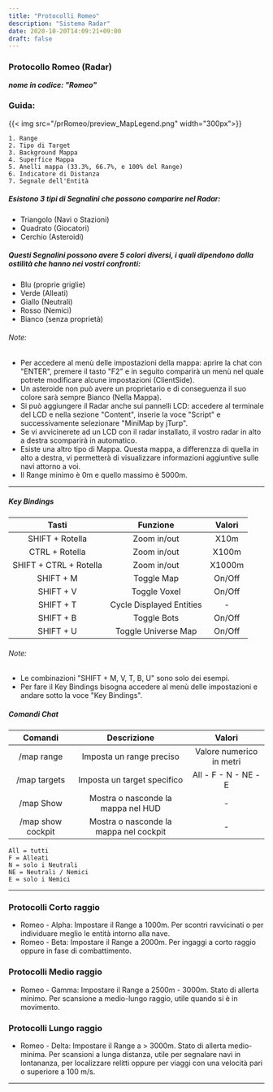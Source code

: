 ```yaml
---
title: "Protocolli Romeo"
description: "Sistema Radar"
date: 2020-10-20T14:09:21+09:00
draft: false
---
```


### Protocollo Romeo (Radar)


***nome in codice: "Romeo"***

### Guida:

{{< img src="/prRomeo/preview_MapLegend.png" width="300px">}} 

    1. Range
    2. Tipo di Target
    3. Background Mappa
    4. Superfice Mappa
    5. Anelli mappa (33.3%, 66.7%, e 100% del Range)
    6. Indicatore di Distanza
    7. Segnale dell'Entità

##### Esistono 3 tipi di Segnalini che possono comparire nel Radar:

- Triangolo (Navi o Stazioni)
- Quadrato (Giocatori)
- Cerchio (Asteroidi)

##### Questi Segnalini possono avere 5 colori diversi, i quali dipendono dalla ostilità che hanno nei vostri confronti:

- Blu  (proprie griglie)
- Verde (Alleati)
- Giallo (Neutrali)
- Rosso (Nemici)
- Bianco (senza proprietà)

###### Note:

- Per accedere al menù delle impostazioni della mappa: aprire la chat con "ENTER", premere il tasto "F2" e in seguito comparirà un menù nel quale potrete modificare alcune impostazioni (ClientSide).
- Un asteroide non può avere un proprietario e di conseguenza il suo colore sarà sempre Bianco (Nella Mappa).
- Si può aggiungere il Radar anche sui pannelli LCD: accedere al terminale del LCD e nella sezione "Content", inserie la voce "Script" e successivamente selezionare "MiniMap by jTurp".
- Se vi avvicinerete ad un LCD con il radar installato, il vostro radar in alto a destra scomparirà in automatico.
- Esiste una altro tipo di Mappa. Questa mappa, a differenzza di quella in alto a destra, vi permetterà di visualizzare informazioni aggiuntive sulle navi attorno a voi.
- Il Range minimo è 0m e quello massimo è 5000m.

***

##### Key Bindings

| Tasti     				| Funzione 			 			|	Valori		|
|		:----:				|			:----:				|	:----:		|
|	SHIFT + Rotella			|	Zoom in/out					|	X10m		|		
|	CTRL + Rotella			|	Zoom in/out					|	X100m		|		
|	SHIFT + CTRL + Rotella	|	Zoom in/out					|	X1000m		|		
|	SHIFT + M				|	Toggle Map					|	On/Off		|	
|	SHIFT + V				|	Toggle Voxel				|	On/Off		|
|	SHIFT + T				|	Cycle Displayed Entities	|	-			|	
|	SHIFT + B				|	Toggle Bots					|	On/Off		|
|	SHIFT + U				|	Toggle Universe Map			|	On/Off		|

###### Note:

- Le combinazioni "SHIFT + M, V, T, B, U" sono solo dei esempi.
- Per fare il Key Bindings bisogna accedere al menù delle impostazioni e andare sotto la voce "Key Bindings".



##### Comandi Chat

| Comandi    				| Descrizione 			 					|	Valori						|
|		:----:				|			:----:							|	:----:						|	
|	/map range <valore>		|	Imposta un range preciso				|	Valore numerico in metri	|		
|	/map targets <valore>	|	Imposta un target specifico				|	All - F - N - NE - E		|	
|	/map Show				|	Mostra o nasconde la mappa nel HUD		|				-				|
|	/map show cockpit		|	Mostra o nasconde la mappa nel cockpit	|				-				|

	All = tutti
	F = Alleati
	N = solo i Neutrali
	NE = Neutrali / Nemici
	E = solo i Nemici
	
***

### Protocolli Corto raggio

- Romeo - Alpha: Impostare il Range a 1000m. Per scontri ravvicinati o per individuare meglio le entità intorno alla nave.
- Romeo - Beta: Impostare il Range a 2000m. Per ingaggi a corto raggio oppure in fase di combattimento.

### Protocolli Medio raggio

- Romeo - Gamma: Impostare il Range a 2500m - 3000m. Stato di allerta minimo. Per scansione a medio-lungo raggio, utile quando si è in movimento.

### Protocolli Lungo raggio

- Romeo - Delta: Impostare il Range a > 3000m. Stato di allerta medio-minima. Per scansioni a lunga distanza, utile per segnalare navi in lontananza, per localizzare relitti oppure per viaggi con una velocità pari o superiore a 100 m/s.

***
